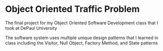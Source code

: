 # Object Oriented Traffic Problem

The final project for my Object Oriented Software Development class that I took at DePaul University

The software system uses multiple unique design patterns that I learned in class including the Visitor, Null Object, Factory Method, and State patterns
